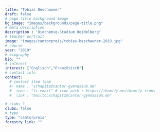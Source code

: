 ```yaml
---
title: "Tobias Beschauner"
draft: false
# page title background image
bg_image: "images/backgrounds/page-title.png"
# meta description
description : "Biochemie-Studium Heidelberg"
# teacher portrait
image: "images/cantorpreis/tobias-beschauner-2019.jpg"
# course
year: "2019"
# biography
bio: ""
# interest
interest: ["Englisch","Französisch"]
# contact info
contact:
  # contact item loop
  #- name : "schapitz@cantor-gymnasium.de"
  #  icon : "ti-email" # icon pack : https://themify.me/themify-icons
  #  link : "mailto:schapitz@cantor-gymnasium.de"

# clubs ?
clubs: false
# type
type: "cantorpreis"
forestry_link: ""
---
```

